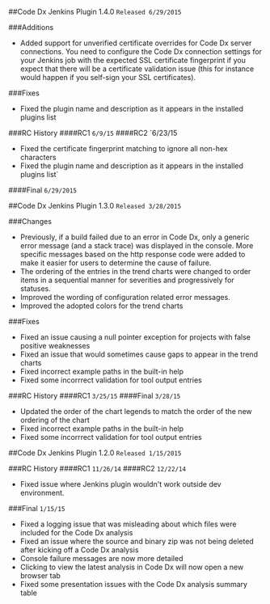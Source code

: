 ##Code Dx Jenkins Plugin 1.4.0 `Released 6/29/2015`

###Additions
- Added support for unverified certificate overrides for Code Dx server connections. You need to configure the Code Dx connection settings for your Jenkins job with the expected SSL certificate fingerprint if you expect that there will be a certificate validation issue (this for instance would happen if you self-sign your SSL certificates).

###Fixes
- Fixed the plugin name and description as it appears in the installed plugins list

###RC History
####RC1 `6/9/15`
####RC2 `6/23/15
- Fixed the certificate fingerprint matching to ignore all non-hex characters
- Fixed the plugin name and description as it appears in the installed plugins list`

####Final `6/29/2015`

##Code Dx Jenkins Plugin 1.3.0 `Released 3/28/2015`

###Changes
- Previously, if a build failed due to an error in Code Dx, only a generic error message (and a stack trace) was displayed in the console. More specific messages based on the http response code were added to make it easier for users to determine the cause of failure.
- The ordering of the entries in the trend charts were changed to order items in a sequential manner for severities and progressively for statuses.
- Improved the wording of configuration related error messages.
- Improved the adopted colors for the trend charts

###Fixes
- Fixed an issue causing a null pointer exception for projects with false positive weaknesses
- Fixed an issue that would sometimes cause gaps to appear in the trend charts
- Fixed incorrect example paths in the built-in help
- Fixed some incorrrect validation for tool output entries

###RC History
####RC1 `3/25/15`
####Final `3/28/15`
- Updated the order of the chart legends to match the order of the new ordering of the chart
- Fixed incorrect example paths in the built-in help
- Fixed some incorrrect validation for tool output entries

##Code Dx Jenkins Plugin 1.2.0 `Released 1/15/2015`

###RC History
####RC1 `11/26/14`
####RC2 `12/22/14`
- Fixed issue where Jenkins plugin wouldn't work outside dev environment.

###Final `1/15/15`
- Fixed a logging issue that was misleading about which files were included for the Code Dx analysis
- Fixed an issue where the source and binary zip was not being deleted after kicking off a Code Dx analysis
- Console failure messages are now more detailed
- Clicking to view the latest analysis in Code Dx will now open a new browser tab
- Fixed some presentation issues with the Code Dx analysis summary table
